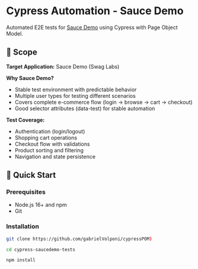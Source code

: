 # Cypress Automation - Sauce Demo

Automated E2E tests for [Sauce Demo](https://www.saucedemo.com) using Cypress with Page Object Model.

## 🎯 Scope

**Target Application:** Sauce Demo (Swag Labs)

**Why Sauce Demo?**
- Stable test environment with predictable behavior
- Multiple user types for testing different scenarios
- Covers complete e-commerce flow (login → browse → cart → checkout)
- Good selector attributes (data-test) for stable automation

**Test Coverage:**
- Authentication (login/logout)
- Shopping cart operations
- Checkout flow with validations
- Product sorting and filtering
- Navigation and state persistence

## 🚀 Quick Start

### Prerequisites

- Node.js 16+ and npm
- Git

### Installation

```bash
git clone https://github.com/gabrielVolponi/cypressPOM)

cd cypress-saucedemo-tests

npm install
```

